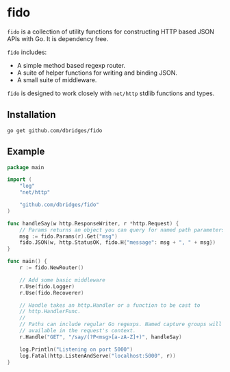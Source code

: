# fido

`fido` is a collection of utility functions for constructing HTTP based JSON
APIs with Go. It is dependency free.

`fido` includes:
- A simple method based regexp router.
- A suite of helper functions for writing and binding JSON.
- A small suite of middleware.

`fido` is designed to work closely with `net/http` stdlib functions and types.

## Installation

```
go get github.com/dbridges/fido
```

## Example

```go
package main

import (
	"log"
	"net/http"

	"github.com/dbridges/fido"
)

func handleSay(w http.ResponseWriter, r *http.Request) {
	// Params returns an object you can query for named path parameters
	msg := fido.Params(r).Get("msg")
	fido.JSON(w, http.StatusOK, fido.H{"message": msg + ", " + msg})
}

func main() {
	r := fido.NewRouter()

	// Add some basic middleware
	r.Use(fido.Logger)
	r.Use(fido.Recoverer)

	// Handle takes an http.Handler or a function to be cast to
	// http.HandlerFunc.
	//
	// Paths can include regular Go regexps. Named capture groups will be
	// available in the request's context.
	r.Handle("GET", "/say/(?P<msg>[a-zA-Z]+)", handleSay)

	log.Println("Listening on port 5000")
	log.Fatal(http.ListenAndServe("localhost:5000", r))
}
```
